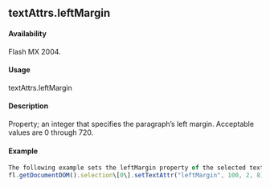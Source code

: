 ## textAttrs.leftMargin

#### Availability

Flash MX 2004.

#### Usage

textAttrs.leftMargin

#### Description

Property; an integer that specifies the paragraph’s left margin. Acceptable values are 0 through 720.

#### Example

```javascript
The following example sets the leftMargin property of the selected text field from the character at index 2 up to, but not including, the character at index 8 to 100. This can affect characters outside the specified range if they are in the same paragraph.
fl.getDocumentDOM().selection\[0\].setTextAttr("leftMargin", 100, 2, 8);

```